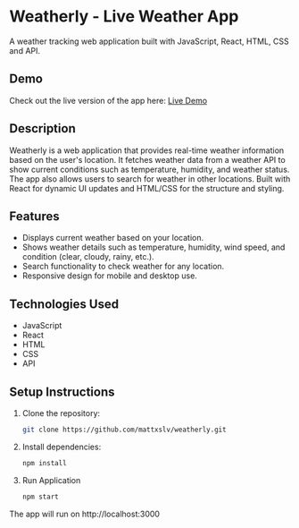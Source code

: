 # Weatherly - Live Weather App
A  weather tracking web application built with JavaScript, React, HTML, CSS and API.

## Demo
Check out the live version of the app here: [Live Demo](https://weatherly-silva.netlify.app/)


## Description
Weatherly is a web application that provides real-time weather information based on the user's location. It fetches weather data from a weather API to show current conditions such as temperature, humidity, and weather status. The app also allows users to search for weather in other locations. Built with React for dynamic UI updates and HTML/CSS for the structure and styling.

## Features
- Displays current weather based on your location.
- Shows weather details such as temperature, humidity, wind speed, and condition (clear, cloudy, rainy, etc.).
- Search functionality to check weather for any location.
- Responsive design for mobile and desktop use.

## Technologies Used
- JavaScript
- React
- HTML
- CSS
- API

## Setup Instructions
1. Clone the repository:
   ```bash
   git clone https://github.com/mattxslv/weatherly.git
   
2. Install dependencies:
   ```bash
   npm install
3. Run Application
     ```bash
    npm start
The app will run on http://localhost:3000

   
